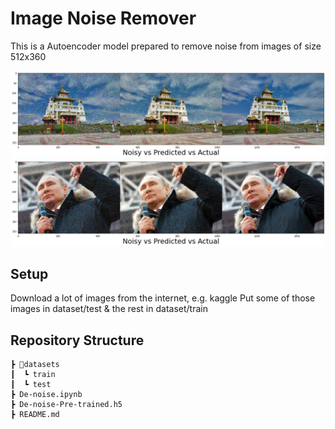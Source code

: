 Image Noise Remover
============

This is a Autoencoder model prepared to remove noise from images of size 512x360

![](preview1.png)
![](preview2.png)

## Setup

Download a lot of images from the internet, e.g. kaggle
Put some of those images in dataset/test & the rest in dataset/train


## Repository Structure
```
┣ 📂datasets
┃  ┗ train
┃  ┗ test
┣ De-noise.ipynb
┣ De-noise-Pre-trained.h5
┣ README.md
```
